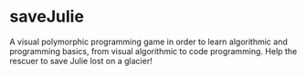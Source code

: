 # saveJulie
A visual polymorphic programming game in order to learn algorithmic and programming basics, from visual algorithmic to code programming. Help the rescuer to save Julie lost on a glacier!
